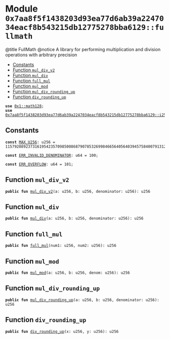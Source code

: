 
<a id="0x7aa8f5f1438203d93ea77d6ab39a2247034eacf8b543215db12775278bba6129_fullmath"></a>

# Module `0x7aa8f5f1438203d93ea77d6ab39a2247034eacf8b543215db12775278bba6129::fullmath`

@title FullMath
@notice A library for performing multiplication and division operations with arbitrary precision


-  [Constants](#@Constants_0)
-  [Function `mul_div_v2`](#0x7aa8f5f1438203d93ea77d6ab39a2247034eacf8b543215db12775278bba6129_fullmath_mul_div_v2)
-  [Function `mul_div`](#0x7aa8f5f1438203d93ea77d6ab39a2247034eacf8b543215db12775278bba6129_fullmath_mul_div)
-  [Function `full_mul`](#0x7aa8f5f1438203d93ea77d6ab39a2247034eacf8b543215db12775278bba6129_fullmath_full_mul)
-  [Function `mul_mod`](#0x7aa8f5f1438203d93ea77d6ab39a2247034eacf8b543215db12775278bba6129_fullmath_mul_mod)
-  [Function `mul_div_rounding_up`](#0x7aa8f5f1438203d93ea77d6ab39a2247034eacf8b543215db12775278bba6129_fullmath_mul_div_rounding_up)
-  [Function `div_rounding_up`](#0x7aa8f5f1438203d93ea77d6ab39a2247034eacf8b543215db12775278bba6129_fullmath_div_rounding_up)


<pre><code><b>use</b> <a href="">0x1::math128</a>;
<b>use</b> <a href="i256.md#0x7aa8f5f1438203d93ea77d6ab39a2247034eacf8b543215db12775278bba6129_i256">0x7aa8f5f1438203d93ea77d6ab39a2247034eacf8b543215db12775278bba6129::i256</a>;
</code></pre>



<a id="@Constants_0"></a>

## Constants


<a id="0x7aa8f5f1438203d93ea77d6ab39a2247034eacf8b543215db12775278bba6129_fullmath_MAX_U256"></a>



<pre><code><b>const</b> <a href="fullmath.md#0x7aa8f5f1438203d93ea77d6ab39a2247034eacf8b543215db12775278bba6129_fullmath_MAX_U256">MAX_U256</a>: u256 = 115792089237316195423570985008687907853269984665640564039457584007913129639935;
</code></pre>



<a id="0x7aa8f5f1438203d93ea77d6ab39a2247034eacf8b543215db12775278bba6129_fullmath_ERR_INVALID_DENOMINATOR"></a>



<pre><code><b>const</b> <a href="fullmath.md#0x7aa8f5f1438203d93ea77d6ab39a2247034eacf8b543215db12775278bba6129_fullmath_ERR_INVALID_DENOMINATOR">ERR_INVALID_DENOMINATOR</a>: u64 = 100;
</code></pre>



<a id="0x7aa8f5f1438203d93ea77d6ab39a2247034eacf8b543215db12775278bba6129_fullmath_ERR_OVERFLOW"></a>



<pre><code><b>const</b> <a href="fullmath.md#0x7aa8f5f1438203d93ea77d6ab39a2247034eacf8b543215db12775278bba6129_fullmath_ERR_OVERFLOW">ERR_OVERFLOW</a>: u64 = 101;
</code></pre>



<a id="0x7aa8f5f1438203d93ea77d6ab39a2247034eacf8b543215db12775278bba6129_fullmath_mul_div_v2"></a>

## Function `mul_div_v2`



<pre><code><b>public</b> <b>fun</b> <a href="fullmath.md#0x7aa8f5f1438203d93ea77d6ab39a2247034eacf8b543215db12775278bba6129_fullmath_mul_div_v2">mul_div_v2</a>(a: u256, b: u256, denominator: u256): u256
</code></pre>



<a id="0x7aa8f5f1438203d93ea77d6ab39a2247034eacf8b543215db12775278bba6129_fullmath_mul_div"></a>

## Function `mul_div`



<pre><code><b>public</b> <b>fun</b> <a href="fullmath.md#0x7aa8f5f1438203d93ea77d6ab39a2247034eacf8b543215db12775278bba6129_fullmath_mul_div">mul_div</a>(a: u256, b: u256, denominator: u256): u256
</code></pre>



<a id="0x7aa8f5f1438203d93ea77d6ab39a2247034eacf8b543215db12775278bba6129_fullmath_full_mul"></a>

## Function `full_mul`



<pre><code><b>public</b> <b>fun</b> <a href="fullmath.md#0x7aa8f5f1438203d93ea77d6ab39a2247034eacf8b543215db12775278bba6129_fullmath_full_mul">full_mul</a>(num1: u256, num2: u256): u256
</code></pre>



<a id="0x7aa8f5f1438203d93ea77d6ab39a2247034eacf8b543215db12775278bba6129_fullmath_mul_mod"></a>

## Function `mul_mod`



<pre><code><b>public</b> <b>fun</b> <a href="fullmath.md#0x7aa8f5f1438203d93ea77d6ab39a2247034eacf8b543215db12775278bba6129_fullmath_mul_mod">mul_mod</a>(a: u256, b: u256, denom: u256): u256
</code></pre>



<a id="0x7aa8f5f1438203d93ea77d6ab39a2247034eacf8b543215db12775278bba6129_fullmath_mul_div_rounding_up"></a>

## Function `mul_div_rounding_up`



<pre><code><b>public</b> <b>fun</b> <a href="fullmath.md#0x7aa8f5f1438203d93ea77d6ab39a2247034eacf8b543215db12775278bba6129_fullmath_mul_div_rounding_up">mul_div_rounding_up</a>(a: u256, b: u256, denominator: u256): u256
</code></pre>



<a id="0x7aa8f5f1438203d93ea77d6ab39a2247034eacf8b543215db12775278bba6129_fullmath_div_rounding_up"></a>

## Function `div_rounding_up`



<pre><code><b>public</b> <b>fun</b> <a href="fullmath.md#0x7aa8f5f1438203d93ea77d6ab39a2247034eacf8b543215db12775278bba6129_fullmath_div_rounding_up">div_rounding_up</a>(x: u256, y: u256): u256
</code></pre>
